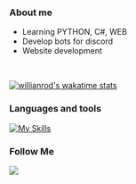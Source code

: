 ### About me
* Learning PYTHON, C#, WEB
* Develop bots for discord
* Website development

<br>

[![willianrod's wakatime stats](https://github-readme-stats.vercel.app/api/wakatime?username=TheFrenk&theme=tokyonight&hide=delphi,ini,other,toml,json,text,c,properties,objective-c)](https://github.com/anuraghazra/github-readme-stats)

### Languages and tools

[![My Skills](https://skillicons.dev/icons?i=js,html,css,wasm)](https://skillicons.dev)




### Follow Me
<a href="https://discord.gg/tw4sjC97wP"><img src="https://img.shields.io/badge/Discord-7289DA?style=for-the-badge&logo=discord&logoColor=white"></a>

